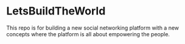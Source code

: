 # LetsBuildTheWorld
This repo is for building a new social networking platform with a new concepts where the platform is all about empowering the people. 

